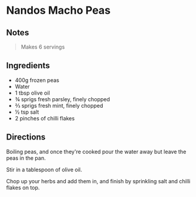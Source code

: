 # Nandos Macho Peas

## Notes

> Makes 6 servings

## Ingredients

- 400g frozen peas
- Water
- 1 tbsp olive oil
- &#190; sprigs fresh parsley, finely chopped
- &#8532; sprigs fresh mint, finely chopped
- &#189; tsp salt
- 2 pinches of chilli flakes

## Directions

Boiling peas, and once they're cooked pour the water away but leave the peas in the pan.

Stir in a tablespoon of olive oil.

Chop up your herbs and add them in, and finish by sprinkling salt and chilli flakes on top.
